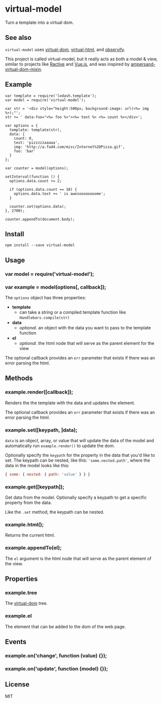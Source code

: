 # virtual-model

Turn a template into a virtual dom. 

## See also

`virtual-model` uses [virtual-dom](http://npmjs.org/virtual-dom), [virtual-html](http://npmjs.org/virtual-html), and [observify](http://npmjs.org/observify).

This project is called virtual-model, but it really acts as both a model & view, similar to projects like [Ractive](https://github.com/ractivejs/ractive) and [Vue.js](https://github.com/yyx990803/vue), and was inspired by [ampersand-virtual-dom-mixin](https://www.npmjs.com/package/ampersand-virtual-dom-mixin).

## Example

```
var template = require('lodash.template');
var model = require('virtual-model');

var str = '<div style="height:500px; background-image: url(<%= img %>);"';
str += ' data-foo="<%= foo %>"><%= text %> <%= count %></div>';

var options = {
  template: template(str),
  data: { 
    count: 0,
    text: 'pizzzzzaaaaa',
    img: 'http://a.fod4.com/misc/Internet%20Pizza.gif',
    foo: 'bar'
  }
};

var counter = model(options);

setInterval(function () {
  options.data.count += 2;

  if (options.data.count == 10) {
    options.data.text += ' is awesoooooooome';
  }

  counter.set(options.data);
}, 2700);

counter.appendTo(document.body);
```

## Install

```
npm install --save virtual-model
```

## Usage

### var model = require('virtual-model');

### var example = model(options[, callback]);

The `options` object has three properties:

- **template**
  - can take a string or a compiled template function like `Handlebars.compile(str)`
- **data**
  - _optional._ an object with the data you want to pass to the template function
- **el**
  - _optional._ the html node that will serve as the parent element for the view

The optional callback provides an `err` parameter that exists if there was an error parsing the html.
  
## Methods

### example.render([callback]);

Renders the the template with the data and updates the element.

The optional callback provides an `err` parameter that exists if there was an error parsing the html.

### example.set([keypath, ]data);

`data` is an object, array, or value that will update the data of the model and automatically run `example.render()` to update the dom.

Optionally specify the `keypath` for the property in the data that you'd like to set. The keypath can be nested, like this: `'some.nested.path'`, where the data in the model looks like this:

```js
{ some: { nested: { path: 'value' } } }
```

### example.get([keypath]);

Get data from the model. Optionally specify a keypath to get a specific property from the data.

Like the `.set` method, the keypath can be nested.

### example.html();

Returns the current html.

### example.appendTo(el);

The `el` argument is the html node that will serve as the parent element of the view.

## Properties

### example.tree

The [virtual-dom](https://github.com/Matt-Esch/virtual-dom) tree.

### example.el

The element that can be added to the dom of the web page.

## Events

### example.on('change', function (value) {});

### example.on('update', function (model) {});

## License

MIT